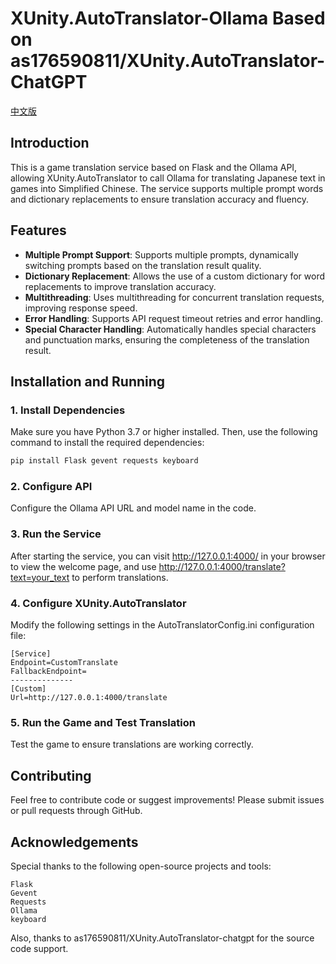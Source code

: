 # XUnity.AutoTranslator-Ollama Based on as176590811/XUnity.AutoTranslator-ChatGPT

[中文版](README_zh.md)

## Introduction
This is a game translation service based on Flask and the Ollama API, allowing XUnity.AutoTranslator to call Ollama for translating Japanese text in games into Simplified Chinese. The service supports multiple prompt words and dictionary replacements to ensure translation accuracy and fluency.

## Features

- **Multiple Prompt Support**: Supports multiple prompts, dynamically switching prompts based on the translation result quality.
- **Dictionary Replacement**: Allows the use of a custom dictionary for word replacements to improve translation accuracy.
- **Multithreading**: Uses multithreading for concurrent translation requests, improving response speed.
- **Error Handling**: Supports API request timeout retries and error handling.
- **Special Character Handling**: Automatically handles special characters and punctuation marks, ensuring the completeness of the translation result.

## Installation and Running

### 1. Install Dependencies

Make sure you have Python 3.7 or higher installed. Then, use the following command to install the required dependencies:

```bash
pip install Flask gevent requests keyboard
```

### 2. Configure API
Configure the Ollama API URL and model name in the code.

### 3. Run the Service
After starting the service, you can visit http://127.0.0.1:4000/ in your browser to view the welcome page, and use http://127.0.0.1:4000/translate?text=your_text to perform translations.

### 4. Configure XUnity.AutoTranslator
Modify the following settings in the AutoTranslatorConfig.ini configuration file:
```
[Service]
Endpoint=CustomTranslate
FallbackEndpoint=
--------------
[Custom]
Url=http://127.0.0.1:4000/translate
```

### 5. Run the Game and Test Translation
Test the game to ensure translations are working correctly.

## Contributing
Feel free to contribute code or suggest improvements! Please submit issues or pull requests through GitHub.

## Acknowledgements
Special thanks to the following open-source projects and tools:
```
Flask
Gevent
Requests
Ollama
keyboard
```
Also, thanks to as176590811/XUnity.AutoTranslator-chatgpt for the source code support.